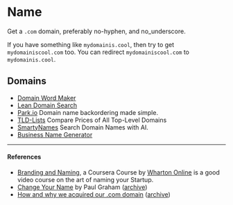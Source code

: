 # Name

Get a `.com` domain, preferably no-hyphen, and no_underscore.

If you have something like `mydomainis.cool`, then try to get `mydomainiscool.com` too. You can redirect `mydomainiscool.com` to `mydomainis.cool`.

## Domains

- [Domain Word Maker](http://www.bustaname.com/word_maker)
- [Lean Domain Search](https://leandomainsearch.com)
- [Park.io](https://park.io) Domain name backordering made simple.
- [TLD-Lists](https://tld-list.com) Compare Prices of All Top-Level Domains
- [SmartyNames](https://smartynames.com) Search Domain Names with AI.
- [Business Name Generator](https://namelix.com)

---

#### References

- [Branding and Naming](https://www.coursera.org/lecture/wharton-launching-startup/4-0-branding-and-naming-REncK), a Coursera Course by [Wharton Online](https://online.wharton.upenn.edu) is a good video course on the art of naming your Startup.
- [Change Your Name](http://www.paulgraham.com/name.html) by Paul Graham ([archive](https://archive.ph/oNbEF))
- [How and why we acquired our .com domain](https://www.advaitruia.com/p/how-and-why-we-acquired-our-com-domain) ([archive](https://archive.ph/8MYuG))